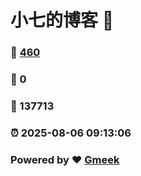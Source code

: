 # 小七的博客 :link:  
### :page_facing_up: [460](/tag.html) 
### :speech_balloon: 0 
### :hibiscus: 137713 
### :alarm_clock: 2025-08-06 09:13:06 
### Powered by :heart: [Gmeek](https://github.com/Meekdai/Gmeek)
